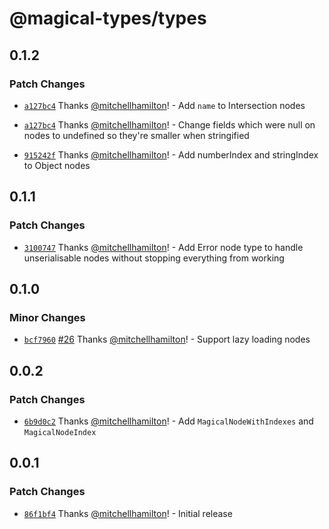# @magical-types/types

## 0.1.2

### Patch Changes

- [`a127bc4`](https://github.com/Thinkmill/magical-types/commit/a127bc4a27334328a338ece03b82146ee87076c5) Thanks [@mitchellhamilton](https://github.com/mitchellhamilton)! - Add `name` to Intersection nodes

* [`a127bc4`](https://github.com/Thinkmill/magical-types/commit/a127bc4a27334328a338ece03b82146ee87076c5) Thanks [@mitchellhamilton](https://github.com/mitchellhamilton)! - Change fields which were null on nodes to undefined so they're smaller when stringified

- [`915242f`](https://github.com/Thinkmill/magical-types/commit/915242fa35c2c6573c6fc50358f0ca9b6ec2cbc5) Thanks [@mitchellhamilton](https://github.com/mitchellhamilton)! - Add numberIndex and stringIndex to Object nodes

## 0.1.1

### Patch Changes

- [`3100747`](https://github.com/Thinkmill/magical-types/commit/31007479e4028efa67b383dc92208e9063335ab1) Thanks [@mitchellhamilton](https://github.com/mitchellhamilton)! - Add Error node type to handle unserialisable nodes without stopping everything from working

## 0.1.0

### Minor Changes

- [`bcf7960`](https://github.com/mitchellhamilton/magical-types/commit/bcf7960fbe1da21c5c394ee3c707894966df4dfd) [#26](https://github.com/mitchellhamilton/magical-types/pull/26) Thanks [@mitchellhamilton](https://github.com/mitchellhamilton)! - Support lazy loading nodes

## 0.0.2

### Patch Changes

- [`6b9d0c2`](https://github.com/mitchellhamilton/magical-types/commit/6b9d0c2b479558aeb583b3ee7a9492748b9f6698) Thanks [@mitchellhamilton](https://github.com/mitchellhamilton)! - Add `MagicalNodeWithIndexes` and `MagicalNodeIndex`

## 0.0.1

### Patch Changes

- [`86f1bf4`](https://github.com/mitchellhamilton/magical-types/commit/86f1bf4d4b17ec791bffd0a9841311152ebb5614) Thanks [@mitchellhamilton](https://github.com/mitchellhamilton)! - Initial release
